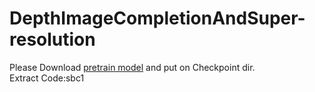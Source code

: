 # DepthImageCompletionAndSuper-resolution

Please Download [pretrain model](https://github.com/dokju15692002156/DepthImageCompletionAndSuper-resolution/edit/master/pytorch_version/DepthCompletion-eval/README.md) and put on Checkpoint dir.  
Extract Code:sbc1
